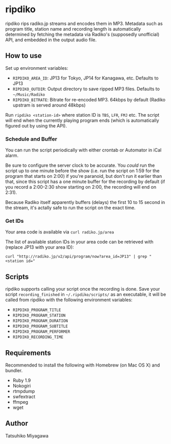 # ripdiko

ripdiko rips radiko.jp streams and encodes them in MP3. Metadata such as program title, station name and recording length is automatically determined by fetching the metadata via Radiko's (supposedly unofficial) API, and embedded in the output audio file.

## How to use

Set up environment variables:

- `RIPDIKO_AREA_ID`: JP13 for Tokyo, JP14 for Kanagawa, etc. Defaults to JP13
- `RIPDIKO_OUTDIR`: Output directory to save ripped MP3 files. Defaults to `~/Music/Radiko`
- `RIPDIKO_BITRATE`: Bitrate for re-encoded MP3. 64kbps by default (Radiko upstram is served around 48kbps)

Run `ripdiko <station-id>` where station ID is `TBS`, `LFR`, `FMJ` etc. The script will end when the currently playing program ends (which is automatically figured out by using the API).

### Schedule and Buffer

You can run the script periodically with either crontab or Automator in iCal alarm.

Be sure to configure the server clock to be accurate. You *could* run the script up to one minute before the show (i.e. run the script on 1:59 for the program that starts on 2:00) if you're paranoid, but don't run it earlier than that, since this script has a one minute buffer for the recording by default (if you record a 2:00-2:30 show starting on 2:00, the recording will end on 2:31).

Because Radiko itself apparently buffers (delays) the first 10 to 15 second in the stream, it's actally safe to run the script on the exact time.

### Get IDs

Your area code is available via `curl radiko.jp/area`

The list of available station IDs in your area code can be retrieved with (replace JP13 with your area ID):

    curl "http://radiko.jp/v2/api/program/now?area_id=JP13" | grep "<station id="

## Scripts

ripdiko supports calling your script once the recording is done. Save your script `recording_finished` in `~/.ripdiko/scripts/` as an executable, it will be called from ripdiko with the following environment variables:

- `RIPDIKO_PROGRAM_TITLE`
- `RIPDIKO_PROGRAM_STATION`
- `RIPDIKO_PROGRAM_DURATION`
- `RIPDIKO_PROGRAM_SUBTITLE`
- `RIPDIKO_PROGRAM_PERFORMER`
- `RIPDIKO_RECORDING_TIME`

## Requirements

Recommended to install the following with Homebrew (on Mac OS X) and bundler.

- Ruby 1.9
- Nokogiri
- rtmpdump
- swfextract
- ffmpeg
- wget

## Author

Tatsuhiko Miyagawa
